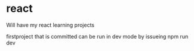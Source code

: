 # react
Will have my react learning projects

firstproject that is committed can be run in dev mode by issueing <bold> npm run dev </bold> 
